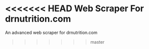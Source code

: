 <<<<<<< HEAD
Web Scraper For drnutrition.com
=======
An advanced web scraper for drnutrition.com
>>>>>>> master
